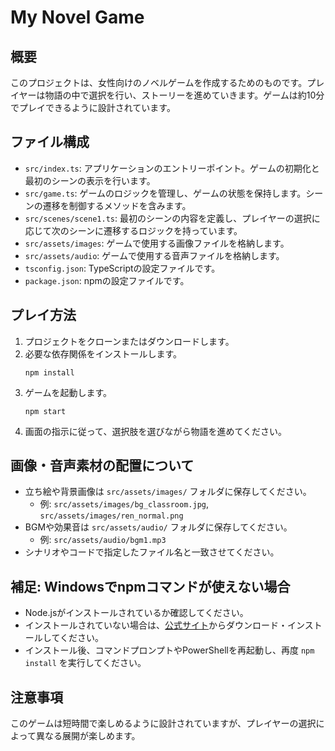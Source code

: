 # My Novel Game

## 概要
このプロジェクトは、女性向けのノベルゲームを作成するためのものです。プレイヤーは物語の中で選択を行い、ストーリーを進めていきます。ゲームは約10分でプレイできるように設計されています。

## ファイル構成
- `src/index.ts`: アプリケーションのエントリーポイント。ゲームの初期化と最初のシーンの表示を行います。
- `src/game.ts`: ゲームのロジックを管理し、ゲームの状態を保持します。シーンの遷移を制御するメソッドを含みます。
- `src/scenes/scene1.ts`: 最初のシーンの内容を定義し、プレイヤーの選択に応じて次のシーンに遷移するロジックを持っています。
- `src/assets/images`: ゲームで使用する画像ファイルを格納します。
- `src/assets/audio`: ゲームで使用する音声ファイルを格納します。
- `tsconfig.json`: TypeScriptの設定ファイルです。
- `package.json`: npmの設定ファイルです。

## プレイ方法
1. プロジェクトをクローンまたはダウンロードします。
2. 必要な依存関係をインストールします。
   ```
   npm install
   ```
3. ゲームを起動します。
   ```
   npm start
   ```
4. 画面の指示に従って、選択肢を選びながら物語を進めてください。

## 画像・音声素材の配置について
- 立ち絵や背景画像は `src/assets/images/` フォルダに保存してください。
  - 例: `src/assets/images/bg_classroom.jpg`, `src/assets/images/ren_normal.png`
- BGMや効果音は `src/assets/audio/` フォルダに保存してください。
  - 例: `src/assets/audio/bgm1.mp3`
- シナリオやコードで指定したファイル名と一致させてください。

## 補足: Windowsでnpmコマンドが使えない場合
- Node.jsがインストールされているか確認してください。
- インストールされていない場合は、[公式サイト](https://nodejs.org/)からダウンロード・インストールしてください。
- インストール後、コマンドプロンプトやPowerShellを再起動し、再度 `npm install` を実行してください。

## 注意事項
このゲームは短時間で楽しめるように設計されていますが、プレイヤーの選択によって異なる展開が楽しめます。